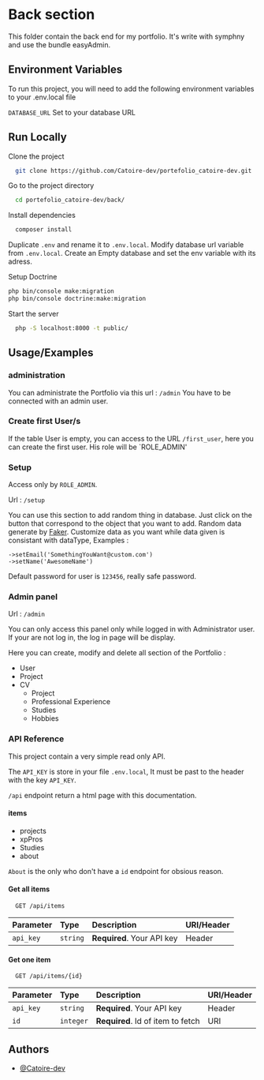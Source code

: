 # Back section

This folder contain the back end for my portfolio.
It's write with symphny and use the bundle easyAdmin.


## Environment Variables

To run this project, you will need to add the following environment variables to your .env.local file

`DATABASE_URL` Set to your database URL


## Run Locally


Clone the project

```bash
  git clone https://github.com/Catoire-dev/portefolio_catoire-dev.git
```

Go to the project directory

```bash
  cd portefolio_catoire-dev/back/
```

Install dependencies

```bash
  composer install
```

Duplicate `.env` and rename it to `.env.local`. Modify database url variable from `.env.local`.
Create an Empty database and set the env variable with its adress.

Setup Doctrine
```bash
php bin/console make:migration
php bin/console doctrine:make:migration
```

Start the server

```bash
  php -S localhost:8000 -t public/
```


## Usage/Examples

### administration
You can administrate the Portfolio via this url :
`/admin`
You have to be connected with an admin user.

### Create first User/s
If the table User is empty, you can access to the URL `/first_user`, here you can create the first user. His role will be `ROLE_ADMIN'

### Setup
Access only by `ROLE_ADMIN`.

Url : `/setup`

You can use this section to add random thing in database. Just click on the button that correspond to the object that you want to add.
Random data generate by [Faker](https://fakerphp.github.io/).
Customize data as you want while data given is consistant with dataType, Examples :
``` 
->setEmail('SomethingYouWant@custom.com')
->setName('AwesomeName')
```

Default password for user is `123456`, really safe password.

### Admin panel
Url : `/admin`

You can only access this panel only while logged in with Administrator user. If your are not log in, the log in page will be display.

Here you can create, modify and delete all section of the Portfolio :
- User
- Project
- CV
    - Project
    - Professional Experience
    - Studies
    - Hobbies


### API Reference
This project contain a very simple read only API.

The `API_KEY` is store in your file `.env.local`,
It must be past to the header with the key `API_KEY`.

`/api` endpoint return a html page with this documentation.

#### items
  - projects
  - xpPros
  - Studies
  - about 

`About` is the only who don't have a `id` endpoint for obsious reason.
#### Get all items

```http
  GET /api/items
```

| Parameter | Type     | Description                | URI/Header  |
| :-------- | :------- | :------------------------- | :---------- |
| `api_key` | `string` | **Required**. Your API key | Header      |

#### Get one item

```http
  GET /api/items/{id}
```

| Parameter | Type      | Description                        | URI/Header |
| :-------- | :-------  | :--------------------------------  |:---------- |
| `api_key` | `string`  | **Required**. Your API key         | Header     |
| `id`      | `integer` | **Required**. Id of item to fetch  | URI        |



## Authors

- [@Catoire-dev](https://www.github.com/catoire-dev)